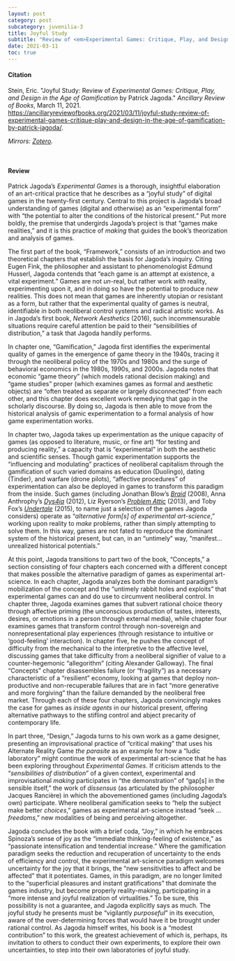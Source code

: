 ```yaml
---
layout: post
category: post
subcategory: juvenilia-3
title: Joyful Study
subtitle: "Review of <em>Experimental Games: Critique, Play, and Design in the Age of Gamification</em> by Patrick Jagoda"
date: 2021-03-11
toc: true
---
```


#### Citation

Stein, Eric. "Joyful Study: Review of *Experimental Games: Critique, Play, and Design in the Age of Gamification* by Patrick Jagoda." *Ancillary Review of Books*, March 11, 2021. <https://ancillaryreviewofbooks.org/2021/03/11/joyful-study-review-of-experimental-games-critique-play-and-design-in-the-age-of-gamification-by-patrick-jagoda/>.

*Mirrors: [Zotero](https://www.zotero.org/steinea#MYMBCYUA).*

<br>


#### Review

Patrick Jagoda’s *Experimental Games* is a thorough, insightful elaboration of an art-critical practice that he describes as a “joyful study” of digital games in the twenty-first century. Central to this project is Jagoda’s broad understanding of games (digital and otherwise) as an “experimental form” with “the potential to alter the conditions of the historical present.” Put more boldly, the premise that undergirds Jagoda’s project is that “games make realities,” and it is this practice of *making* that guides the book’s theorization and analysis of games.

The first part of the book, “Framework,” consists of an introduction and two theoretical chapters that establish the basis for Jagoda’s inquiry. Citing Eugen Fink, the philosopher and assistant to phenomenologist Edmund Husserl, Jagoda contends that “each game is an attempt at existence, a vital experiment.” Games are not *un*-real, but rather work *with* reality, experimenting upon it, and in doing so have the potential to produce *new* realities. This does not mean that games are inherently utopian or resistant as a form, but rather that the experimental quality of games is neutral, identifiable in both neoliberal control systems and radical artistic works. As in Jagoda’s first book, *Network Aesthetics* (2016), such incommensurable situations require careful attention be paid to their “sensibilities of distribution,” a task that Jagoda handily performs.

In chapter one, “Gamification,” Jagoda first identifies the experimental quality of games in the emergence of game theory in the 1940s, tracing it through the neoliberal policy of the 1970s and 1980s and the surge of behavioral economics in the 1980s, 1990s, and 2000s. Jagoda notes that economic “game theory” (which models rational decision making) and “game studies” proper (which examines games as formal and aesthetic objects) are “often treated as separate or largely disconnected” from each other, and this chapter does excellent work remedying that gap in the scholarly discourse. By doing so, Jagoda is then able to move from the historical analysis of gamic experimentation to a formal analysis of how game experimentation works.

In chapter two, Jagoda takes up experimentation as the unique capacity of games (as opposed to literature, music, or fine art) “for testing and producing reality,” a capacity that is “experimental” in both the aesthetic and scientific senses. Though gamic experimentation supports the “influencing and modulating” practices of neoliberal capitalism through the gamification of such varied domains as education (Duolingo), dating (Tinder), and warfare (drone pilots), “affective procedures” of experimentation can also be deployed in games to transform this paradigm from the inside. Such games (including Jonathan Blow’s [*Braid*](https://www.critical-distance.com/2018/07/24/braid-10thanniversary-critical-compilation/) (2008), Anna Anthrophy’s [*Dys4ia*](https://www.digiart21.org/art/dys4ia) (2012), Liz Ryerson’s [*Problem Attic*](https://intermittentmechanism.blog/2017/04/09/apractical-guide-to-problem-attic/) (2013), and Toby Fox’s [*Undertale*](https://www.giantbomb.com/reviews/undertale-review/1900-715/) (2015), to name just a selection of the games Jagoda considers) operate as “*alternative form[s] of experimental art-science*,” working upon reality to *make* problems, rather than simply attempting to solve them. In this way, games are not fated to reproduce the dominant system of the historical present, but can, in an “untimely” way, “manifest…unrealized historical potentials.”

At this point, Jagoda transitions to part two of the book, “Concepts,” a section consisting of four chapters each concerned with a different concept that makes possible the alternative paradigm of games as experimental art-science. In each chapter, Jagoda analyzes both the dominant paradigm’s mobilization of the concept and the “untimely rabbit holes and exploits” that experimental games can and do use to circumvent neoliberal control. In chapter three, Jagoda examines games that subvert rational choice theory through affective priming (the unconscious production of tastes, interests, desires, or emotions in a person through external media), while chapter four examines games that transform control through non-sovereign and nonrepresentational play experiences (through resistance to intuitive or ‘good-feeling’ interaction). In chapter five, he pushes the concept of difficulty from the mechanical to the interpretive to the affective level, discussing games that take difficulty from a neoliberal signifier of value to a counter-hegemonic “allegorithm” (citing Alexander Galloway). The final “Concepts” chapter disassembles failure (or “fragility”) as a necessary characteristic of a “resilient” economy, looking at games that deploy non-productive and non-recuperable failures that are in fact “more generative and more forgiving” than the failure demanded by the neoliberal free market. Through each of these four chapters, Jagoda convincingly makes the case for games as *inside agents* in our historical present, offering alternative pathways to the stifling control and abject precarity of contemporary life.

In part three, “Design,” Jagoda turns to his own work as a game designer, presenting an improvisational practice of “critical making” that uses his Alternate Reality Game *the parasite* as an example for how a “ludic laboratory” might continue the work of experimental art-science that he has been exploring throughout *Experimental Games*. If criticism attends to the “*sensibilities of distribution*” of a given context, experimental and improvisational *making* participates in “the demonstration” of “gap[s] in the sensible itself,” the work of *dissensus* (as articulated by the philosopher Jacques Rancière) in which the abovementioned games (including Jagoda’s own) participate. Where neoliberal gamification seeks to “help the subject make better *choices*,” games as experimental art-science instead “seek ... *freedoms*,” new modalities of being and perceiving altogether.

Jagoda concludes the book with a brief coda, “Joy,” in which he embraces Spinoza’s sense of joy as the “immediate thinking-feeling of existence,” as “passionate intensification and tendential increase.” Where the gamification paradigm seeks the reduction and recuperation of uncertainty to the ends of efficiency and control, the experimental art-science paradigm welcomes uncertainty for the joy that it brings, the “new sensitivities to affect and be affected” that it potentiates. Games, in this paradigm, are no longer limited to the “superficial pleasures and instant gratifications” that dominate the games industry, but become properly reality-making, participating in a “more intense and joyful realization of virtualities.” To be sure, this possibility is not a guarantee, and Jagoda explicitly says as much. The joyful study he presents must be “vigilantly *purposeful*” in its execution, aware of the over-determining forces that would have it be brought under rational control. As Jagoda himself writes, his book is a “modest contribution” to this work, the greatest achievement of which is, perhaps, its invitation to others to conduct their own experiments, to explore their own uncertainties, to step into their own laboratories of joyful study.
